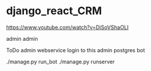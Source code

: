 # django_react_CRM
https://www.youtube.com/watch?v=DiSoVShaOLI

admin
admin

ToDo
admin webservice
login to this admin
postgres
bot

./manage.py run_bot
./manage.py runserver
